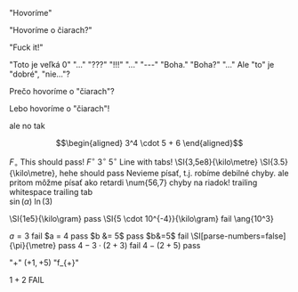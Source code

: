 "Hovoríme"

"Hovoríme o čiarach?"

"Fuck it!"

"Toto je veľká 0" "..." "???" "!!!"
"..."
"---"
"Boha." "Boha?" "..."
Ale "to" je "dobré", "nie..."?

Prečo hovoríme o "čiarach"?

Lebo hovoríme o "čiarach"!


ale no tak

$$\begin{aligned}
    3^4 \cdot 5 + 6
\end{aligned}$$

$F_\circ$ This should pass!
$F^{\circ}$
$3^\circ$
$5^{\circ}$
	Line with tabs!
\SI{3,5e8}{\kilo\metre}
\SI{3.5}{\kilo\metre}, hehe should pass
Nevieme písať, t.j. robíme debilné chyby.
ale pritom môžme písať ako retardi
\num{56,7} chyby na riadok!
trailing whitespace 
trailing tab	
$\sin{(\alpha)}$
$\ln{(3)}$

\SI{1e5}{\kilo\gram} pass
\SI{5 \cdot 10^{-4}}{\kilo\gram} fail
\ang{10^3}

$a=3$ fail
$a = 4 pass
$b &= 5$ pass
$b&=5$ fail
\SI[parse-numbers=false]{\pi}{\metre} pass
$4 - 3 \cdot (2 + 3)$ fail
$4 - \left(2 + 5\right)$ pass

"+"
$\left(+1, +5\right)$
"f_{+}"

$1+2$ FAIL
